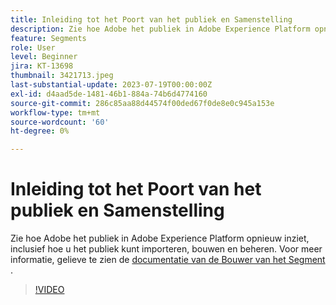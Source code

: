 ```yaml
---
title: Inleiding tot het Poort van het publiek en Samenstelling
description: Zie hoe Adobe het publiek in Adobe Experience Platform opnieuw inziet, inclusief hoe u het publiek kunt importeren, bouwen en beheren.
feature: Segments
role: User
level: Beginner
jira: KT-13698
thumbnail: 3421713.jpeg
last-substantial-update: 2023-07-19T00:00:00Z
exl-id: d4aad5de-1481-46b1-884a-74b6d4774160
source-git-commit: 286c85aa88d44574f00ded67f0de8e0c945a153e
workflow-type: tm+mt
source-wordcount: '60'
ht-degree: 0%

---
```


# Inleiding tot het Poort van het publiek en Samenstelling

Zie hoe Adobe het publiek in Adobe Experience Platform opnieuw inziet, inclusief hoe u het publiek kunt importeren, bouwen en beheren. Voor meer informatie, gelieve te zien de [ documentatie van de Bouwer van het Segment ](https://experienceleague.adobe.com/docs/experience-platform/segmentation/ui/segment-builder.html?lang=nl-NL).

>[!VIDEO](https://video.tv.adobe.com/v/3421713/?learn=on&enablevpops)
